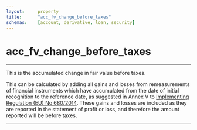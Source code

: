 ```yaml
---
layout:     property
title:      "acc_fv_change_before_taxes"
schemas:    [account, derivative, loan, security]
---
```


# acc_fv_change_before_taxes

---

This is the accumulated change in fair value before taxes.

This can be calculated by adding all gains and losses from remeasurements of financial instruments which have accumulated from the date of initial recognition to the reference date, as suggested in Annex V to [Implementing Regulation (EU) No 680/2014][680/2014]. These gains and losses are included as they are reported in the statement of profit or loss, and therefore the amount reported will be before taxes.

---
[680/2014]: https://eur-lex.europa.eu/legal-content/en/TXT/PDF/?uri=OJ:L:2014:191:FULL&from=DE
